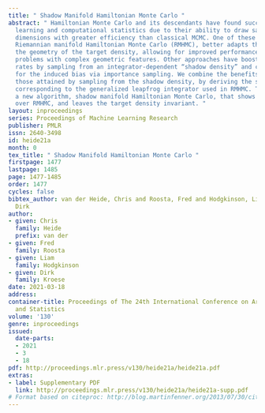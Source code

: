 ```yaml
---
title: " Shadow Manifold Hamiltonian Monte Carlo "
abstract: " Hamiltonian Monte Carlo and its descendants have found success in machine
  learning and computational statistics due to their ability to draw samples in high
  dimensions with greater efficiency than classical MCMC. One of these derivatives,
  Riemannian manifold Hamiltonian Monte Carlo (RMHMC), better adapts the sampler to
  the geometry of the target density, allowing for improved performances in sampling
  problems with complex geometric features. Other approaches have boosted acceptance
  rates by sampling from an integrator-dependent “shadow density” and compensating
  for the induced bias via importance sampling. We combine the benefits of RMHMC with
  those attained by sampling from the shadow density, by deriving the shadow Hamiltonian
  corresponding to the generalized leapfrog integrator used in RMHMC. This leads to
  a new algorithm, shadow manifold Hamiltonian Monte Carlo, that shows improved performance
  over RMHMC, and leaves the target density invariant. "
layout: inproceedings
series: Proceedings of Machine Learning Research
publisher: PMLR
issn: 2640-3498
id: heide21a
month: 0
tex_title: " Shadow Manifold Hamiltonian Monte Carlo "
firstpage: 1477
lastpage: 1485
page: 1477-1485
order: 1477
cycles: false
bibtex_author: van der Heide, Chris and Roosta, Fred and Hodgkinson, Liam and Kroese,
  Dirk
author:
- given: Chris
  family: Heide
  prefix: van der
- given: Fred
  family: Roosta
- given: Liam
  family: Hodgkinson
- given: Dirk
  family: Kroese
date: 2021-03-18
address:
container-title: Proceedings of The 24th International Conference on Artificial Intelligence
  and Statistics
volume: '130'
genre: inproceedings
issued:
  date-parts:
  - 2021
  - 3
  - 18
pdf: http://proceedings.mlr.press/v130/heide21a/heide21a.pdf
extras:
- label: Supplementary PDF
  link: http://proceedings.mlr.press/v130/heide21a/heide21a-supp.pdf
# Format based on citeproc: http://blog.martinfenner.org/2013/07/30/citeproc-yaml-for-bibliographies/
---
```

